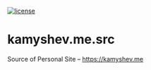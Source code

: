 [![license](https://img.shields.io/github/license/mashape/apistatus.svg?style=flat-square)](http://opensource.org/licenses/MIT)

# kamyshev.me.src
Source of Personal Site – https://kamyshev.me
